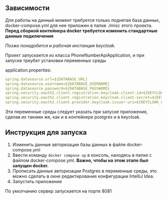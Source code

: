 <h2>Зависимости</h2>
<p>Для работы на данный момент требуется только поднятая база данных, docker-compose.yml для нее приложен в папке ./misc этого проекта.
<b>Перед сборкой контейнера docker требуется изменить стандартные данные подключения</b></p>
<i>Позже понадобится и рабочая инстанция keycloak.</i>

Проект запускается из класса PhoneNumberApiApplication, и при запуске треубет установки переменных среды

application.properties:
```yaml
spring.datasource.url=${DATABASE_URL}
spring.datasource.username=${DATABASE_USERNAME}
spring.datasource.password=${DATABASE_PASSWORD}
spring.security.oauth2.client.registration.keycloak.client-id=${KEYCLOAK_CLIENT_ID}
spring.security.oauth2.client.registration.keycloak.client-secret=${KEYCLOAK_CLIENT_SECRET}
spring.security.oauth2.client.provider.keycloak.issuer-uri=${KEYCLOAK_URI}
```

Эти переменные среды следует указать при запуске приложения, сделав их такими же, как и в контейнере postgres и в keycloak.

<h2>Инструкция для запуска</h2>




1. Изменить данные авторизации базы данных в файле docker-compose.yml
2. Ввести команду  ```docker compose up``` в консоль, находясь в папке с файлом docker-compose.yml. <b>Важно, чтобы на этом этапе был запущен docker.</b>
3. Прописать данные авторизации Postgres в переменные среды, это можно сделать в окне редактирования конфигурации IntelliJ Idea.
4. Запустить приложение

По умолчанию сервер запускается на порте 8081


